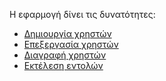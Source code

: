 Η εφαρμογή  δίνει τις δυνατότητες:

  - [Δημιουργία
    χρηστών](Δημιουργία_χρηστών)
  - [Επεξεργασία
    χρηστών](Επεξεργασία_χρηστών)
  - [Διαγραφή
    χρηστών](Διαγραφή_χρηστών)
  - [Εκτέλεση
    εντολών](Εκτέλεση_εντολών)